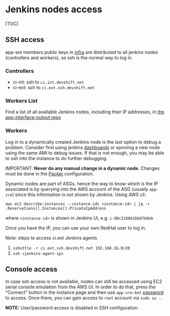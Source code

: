 # Jenkins nodes access

[TOC]

## SSH access

app-sre members public keys in [infra](https://gitlab.cee.redhat.com/app-sre/infra/-/blob/master/ansible/hosts/group_vars/all#L5) are distributed to all jenkins nodes (controllers and workers), so ssh is the normal way to log in.

### Controllers

* ci-int: ssh to `ci.int.devshift.net`
* ci-ext: ssh to `ci.ext.ssh.devshift.net`

### Workers List

Find a list of all available Jenkins nodes, including their IP addresses, in [the app-interface-output repo](https://gitlab.cee.redhat.com/service/app-interface-output/-/blob/master/ec2-jenkins-workers.md)

### Workers

Log in to a dynamically created Jenkins node is the last option to debug a problem. Consider first using jenkins [dashboards](/docs/app-sre/jenkins-worker-cicd.md#dashboards) or spinning a new node using the same AMI to debug issues. If that is not enough, you may be able to ssh into the instance to do further debugging.

IMPORTANT: **Never do any manual change in a dynamic node**. Changes must be done in the [Packer](https://gitlab.cee.redhat.com/app-sre/infra/-/tree/master/packer) configuration.

Dynamic nodes are part of ASGs, hence the way to know which is the IP associated is by querying into the AWS account of the ASG (usually `app-sre`) since this information is not shown by Jenkins. Using AWS cli:

```
aws ec2 describe-instances --instance-ids <instance-id> | jq -r .Reservations[].Instances[].PrivateIpAddress
```

where `<instance-id>` is shown in Jenkins UI, e.g. `i-08c2168b1bb67b8eb`

Once you have the IP, you can use your own RedHat user to log in.


Note: steps to access ci.ext Jenkins agents

1. `sshuttle -r ci.ext.ssh.devshift.net 192.168.16.0/20`
2. `ssh <jenkins-agent-ip>`

## Console access

In case ssh access is not available, nodes can still be accessed using EC2 serial console emulation from the AWS UI. In order to do that, press the "Connect" button in the instance page and then use `app-sre-bot` [password](https://vault.devshift.net/ui/vault/secrets/app-sre/show/ansible/roles/app-sre-bot) to access. Once there, you can gain access to `root` account via `sudo su -`.

**NOTE:** User/password access is disabled in SSH configuration.
